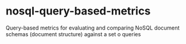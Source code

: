 # nosql-query-based-metrics
Query-based metrics for evaluating and comparing NoSQL document schemas (document structure) against a set o queries
